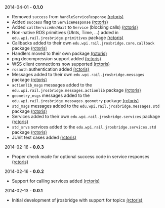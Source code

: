 2014-04-01 - **0.1.0**
 * Removed `success` from `handleServiceResponse` [(rctoris)](https://github.com/rctoris/)
 * Added `success` flag to `ServiceResponse` [(rctoris)](https://github.com/rctoris/)
 * Added `callServiceAndWait` to `Service` (blocking calls) [(rctoris)](https://github.com/rctoris/)
 * Non-native ROS primitives (UInts, Time, ...) added in `edu.wpi.rail.jrosbridge.primitives` package [(rctoris)](https://github.com/rctoris/)
 * Callbacks added to their own `edu.wpi.rail.jrosbridge.core.callback` package [(rctoris)](https://github.com/rctoris/)
 * Handlers moved to their own package [(rctoris)](https://github.com/rctoris/)
 * png decompression support added [(rctoris)](https://github.com/rctoris/)
 * WSS client connections now supported [(rctoris)](https://github.com/rctoris/)
 * `rosauth` authentication added [(rctoris)](https://github.com/rctoris/)
 * Messages added to their own `edu.wpi.rail.jrosbridge.messages` package [(rctoris)](https://github.com/rctoris/)
 * `actionlib_msgs` messages added to the `edu.wpi.rail.jrosbridge.messages.actionlib` package [(rctoris)](https://github.com/rctoris/)
 * `geometry_msgs` messages added to the `edu.wpi.rail.jrosbridge.messages.geometry` package [(rctoris)](https://github.com/rctoris/)
 * `std_msgs` messages added to the `edu.wpi.rail.jrosbridge.messages.std` package [(rctoris)](https://github.com/rctoris/)
 * Services added to their own `edu.wpi.rail.jrosbridge.services` package [(rctoris)](https://github.com/rctoris/)
 * `std_srvs` services added to the `edu.wpi.rail.jrosbridge.services.std` package [(rctoris)](https://github.com/rctoris/)
 * JUnit test cases added [(rctoris)](https://github.com/rctoris/)

2014-02-16 - **0.0.3**
 * Proper check made for optional success code in service responses [(rctoris)](https://github.com/rctoris/)

2014-02-16 - **0.0.2**
 * Support for calling services added [(rctoris)](https://github.com/rctoris/)

2014-02-13 - **0.0.1**
 * Initial development of jrosbridge with support for topics [(rctoris)](https://github.com/rctoris/)
